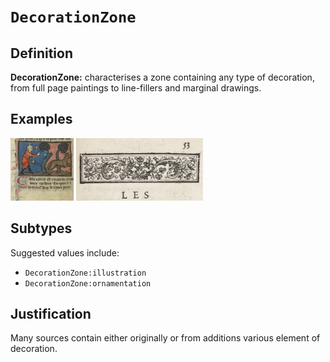 # `DecorationZone`

## Definition

**DecorationZone:** characterises a zone containing any type of decoration, from full page paintings to line-fillers and marginal drawings.

## Examples

<img src="btv1b84259980_f466.jpg" height="100px">
<img src="btv1b86070385_f65.jpg" height="100px">

## Subtypes

Suggested values include:

* `DecorationZone:illustration`
* `DecorationZone:ornamentation`

## Justification

Many sources contain either originally or from additions various element of decoration.

